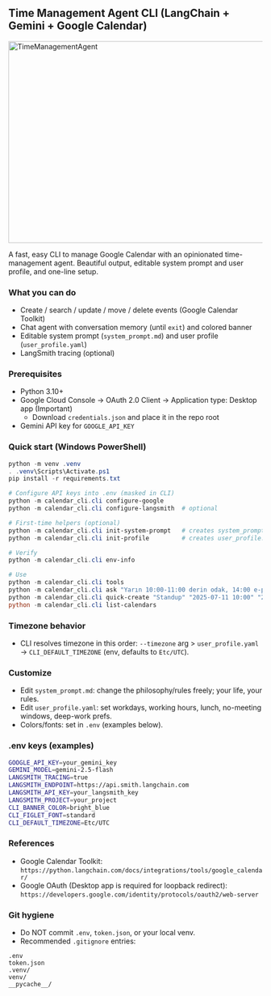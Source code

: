 ## Time Management Agent CLI (LangChain + Gemini + Google Calendar)

<img width="505" height="399" alt="TimeManagementAgent" src="https://github.com/user-attachments/assets/efa87e31-0d82-44f7-9271-ab6c0f03b700" />

A fast, easy CLI to manage Google Calendar with an opinionated time-management agent. Beautiful output, editable system prompt and user profile, and one-line setup.

### What you can do
- Create / search / update / move / delete events (Google Calendar Toolkit)
- Chat agent with conversation memory (until `exit`) and colored banner
- Editable system prompt (`system_prompt.md`) and user profile (`user_profile.yaml`)
- LangSmith tracing (optional)

### Prerequisites
- Python 3.10+
- Google Cloud Console → OAuth 2.0 Client → Application type: Desktop app (Important)
  - Download `credentials.json` and place it in the repo root
- Gemini API key for `GOOGLE_API_KEY`

### Quick start (Windows PowerShell)
```powershell
python -m venv .venv
. .venv\Scripts\Activate.ps1
pip install -r requirements.txt

# Configure API keys into .env (masked in CLI)
python -m calendar_cli.cli configure-google
python -m calendar_cli.cli configure-langsmith  # optional

# First-time helpers (optional)
python -m calendar_cli.cli init-system-prompt   # creates system_prompt.md (editable)
python -m calendar_cli.cli init-profile         # creates user_profile.yaml (editable)

# Verify
python -m calendar_cli.cli env-info

# Use
python -m calendar_cli.cli tools
python -m calendar_cli.cli ask "Yarın 10:00-11:00 derin odak, 14:00 e-posta temizliği, 16:00-17:00 zor görev"
python -m calendar_cli.cli quick-create "Standup" "2025-07-11 10:00" "2025-07-11 10:15" --timezone "Europe/Istanbul" --color-id 2
python -m calendar_cli.cli list-calendars
```

### Timezone behavior
- CLI resolves timezone in this order: `--timezone` arg > `user_profile.yaml` → `CLI_DEFAULT_TIMEZONE` (env, defaults to `Etc/UTC`).

### Customize
- Edit `system_prompt.md`: change the philosophy/rules freely; your life, your rules.
- Edit `user_profile.yaml`: set workdays, working hours, lunch, no-meeting windows, deep-work prefs.
- Colors/fonts: set in `.env` (examples below).

### .env keys (examples)
```bash
GOOGLE_API_KEY=your_gemini_key
GEMINI_MODEL=gemini-2.5-flash
LANGSMITH_TRACING=true
LANGSMITH_ENDPOINT=https://api.smith.langchain.com
LANGSMITH_API_KEY=your_langsmith_key
LANGSMITH_PROJECT=your_project
CLI_BANNER_COLOR=bright_blue
CLI_FIGLET_FONT=standard
CLI_DEFAULT_TIMEZONE=Etc/UTC
```

### References
- Google Calendar Toolkit: `https://python.langchain.com/docs/integrations/tools/google_calendar/`
- Google OAuth (Desktop app is required for loopback redirect): `https://developers.google.com/identity/protocols/oauth2/web-server`

### Git hygiene
- Do NOT commit `.env`, `token.json`, or your local venv.
- Recommended `.gitignore` entries:
```
.env
token.json
.venv/
venv/
__pycache__/
```

